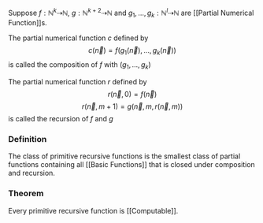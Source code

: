 Suppose $f:\mathbb{N}^{k}\dashrightarrow \mathbb{N}$, $g:\mathbb{N}^{k+2}\dashrightarrow \mathbb{N}$ and $g_{1},\dots,g_{k}:\mathbb{N}^{l}\dashrightarrow \mathbb{N}$ are [[Partial Numerical Function]]s.

The partial numerical function $c$ defined by
$$
c(\vec{n})=f(g_{1}(\vec{n}),\dots,g_{k}(\vec{n}))
$$
is called the composition of $f$ with $(g_{1},\dots,g_{k})$

The partial numerical function $r$ defined by
$$
r(\vec{n},0)=f(\vec{n})
$$
$$
r(\vec{n},m+1)=g(\vec{n},m,r(\vec{n},m))
$$
is called the recursion of $f$ and $g$

### Definition
The class of primitive recursive functions is 
the smallest class of partial functions containing all [[Basic Functions]] 
that is closed under composition and recursion.

### Theorem
Every primitive recursive function is [[Computable]].